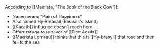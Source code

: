 According to [[Maerista, "The Book of the Black Cow"]]:
- Name means "Plain of Happiness"
- Also named Hy-Breasail (Breasail's Island)
- [[Kadath]] influence doesn't reach here
- Offers refuge to survivor of [[First Aosda]]
- [[Maerista Lorneau]] thinks that this is [[Hy-brasyl]] that rose and then fell to the sea